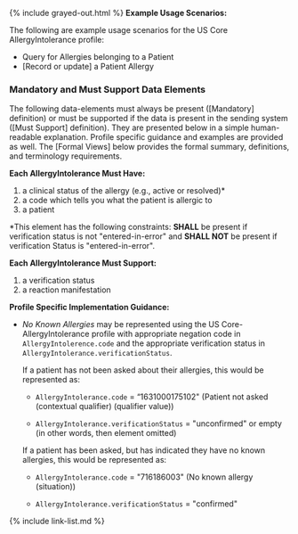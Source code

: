 {% include grayed-out.html %}
**Example Usage Scenarios:**

The following are example usage scenarios for the US Core AllergyIntolerance
 profile:

-   Query for Allergies belonging to a Patient
-   [Record or update]  a Patient Allergy

### Mandatory and Must Support Data Elements

The following data-elements must always be present ([Mandatory] definition) or must be supported if the data is present in the sending system ([Must Support] definition). They are presented below in a simple human-readable explanation.  Profile specific guidance and examples are provided as well.  The [Formal Views] below provides the  formal summary, definitions, and  terminology requirements.

**Each AllergyIntolerance Must Have:**

1.  a clinical status of the allergy (e.g., active or resolved)*
1.  a code which tells you what the patient is allergic to
1.  a patient

\*This element has the following constraints: **SHALL** be present if verification status is not "entered-in-error" and **SHALL NOT** be present if verification Status is "entered-in-error".

**Each AllergyIntolerance Must Support:**

1. a verification status
1. a reaction manifestation

**Profile Specific Implementation Guidance:**

* *No Known Allergies* may be represented using the US Core-AllergyIntolerance profile with appropriate negation code in `AllergyIntolerence.code` and the appropriate verification status in `AllergyIntolerance.verificationStatus`.

  If a patient has not been asked about their allergies, this would be represented as:

    * `AllergyIntolerance.code` = “1631000175102" (Patient not asked (contextual qualifier) (qualifier value))

    * `AllergyIntolerance.verificationStatus` = "unconfirmed" or empty (in other words, then element omitted)

  If a patient has been asked, but has indicated they have no known allergies, this would be represented as:

  * `AllergyIntolerance.code` = "716186003" (No known allergy (situation))

  * `AllergyIntolerance.verificationStatus` = "confirmed"

{% include link-list.md %}

</div><!-- grayed-out -->